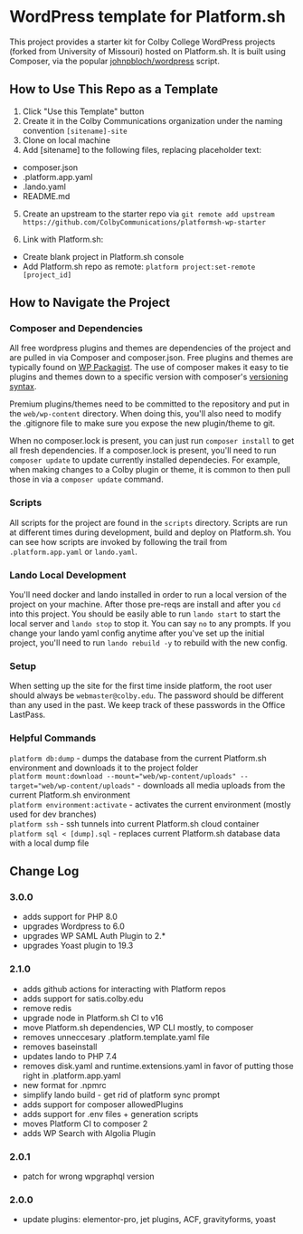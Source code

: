 # WordPress template for Platform.sh

This project provides a starter kit for Colby College WordPress projects (forked from University of Missouri) hosted on Platform.sh. It is built using Composer, via the popular <a href="https://github.com/johnpbloch/wordpress">johnpbloch/wordpress</a> script.

## How to Use This Repo as a Template

1. Click "Use this Template" button
2. Create it in the Colby Communications organization under the naming convention `[sitename]-site`
3. Clone on local machine
4. Add [sitename] to the following files, replacing placeholder text:

- composer.json
- .platform.app.yaml
- .lando.yaml
- README.md

5. Create an upstream to the starter repo via `git remote add upstream https://github.com/ColbyCommunications/platformsh-wp-starter`

6. Link with Platform.sh:

- Create blank project in Platform.sh console
- Add Platform.sh repo as remote: `platform project:set-remote [project_id]`

## How to Navigate the Project

### Composer and Dependencies

All free wordpress plugins and themes are dependencies of the project and are pulled in via Composer and composer.json. Free plugins and themes are typically found on <a href="https://wpackagist.org/">WP Packagist</a>. The use of composer makes it easy to tie plugins and themes down to a specific version with composer's [versioning syntax](https://getcomposer.org/doc/articles/versions.md).

Premium plugins/themes need to be committed to the repository and put in the `web/wp-content` directory. When doing this, you'll also need to modify the .gitignore file to make sure you expose the new plugin/theme to git.

When no composer.lock is present, you can just run `composer install` to get all fresh dependencies. If a composer.lock is present, you'll need to run `composer update` to update currently installed dependecies. For example, when making changes to a Colby plugin or theme, it is common to then pull those in via a `composer update` command.

### Scripts

All scripts for the project are found in the `scripts` directory. Scripts are run at different times during development, build and deploy on Platform.sh. You can see how scripts are invoked by following the trail from `.platform.app.yaml` or `lando.yaml`.

### Lando Local Development

You'll need docker and lando installed in order to run a local version of the project on your machine. After those pre-reqs are install and after you `cd` into this project. You should be easily able to run `lando start` to start the local server and `lando stop` to stop it. You can say `no` to any prompts. If you change your lando yaml config anytime after you've set up the initial project, you'll need to run `lando rebuild -y` to rebuild with the new config.

### Setup

When setting up the site for the first time inside platform, the root user should always be `webmaster@colby.edu`. The password should be different than any used in the past. We keep track of these passwords in the Office LastPass.

### Helpful Commands

`platform db:dump` - dumps the database from the current Platform.sh environment and downloads it to the project folder  
`platform mount:download --mount="web/wp-content/uploads" --target="web/wp-content/uploads"` - downloads all media uploads from the current Platform.sh environment  
`platform environment:activate` - activates the current environment (mostly used for dev branches)  
`platform ssh` - ssh tunnels into current Platform.sh cloud container  
`platform sql < [dump].sql` - replaces current Platform.sh database data with a local dump file

## Change Log

### 3.0.0

- adds support for PHP 8.0
- upgrades Wordpress to 6.0
- upgrades WP SAML Auth Plugin to 2.\*
- upgrades Yoast plugin to 19.3

### 2.1.0

- adds github actions for interacting with Platform repos
- adds support for satis.colby.edu
- remove redis
- upgrade node in Platform.sh CI to v16
- move Platform.sh dependencies, WP CLI mostly, to composer
- removes unneccesary .platform.template.yaml file
- removes baseinstall
- updates lando to PHP 7.4
- removes disk.yaml and runtime.extensions.yaml in favor of putting those right in .platform.app.yaml
- new format for .npmrc
- simplify lando build - get rid of platform sync prompt
- adds support for composer allowedPlugins
- adds support for .env files + generation scripts
- moves Platform CI to composer 2
- adds WP Search with Algolia Plugin

### 2.0.1

- patch for wrong wpgraphql version

### 2.0.0

- update plugins: elementor-pro, jet plugins, ACF, gravityforms, yoast
